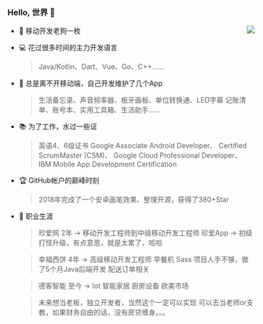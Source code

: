 ### Hello, 世界 👋 

<img align="right" src="https://github-readme-stats.vercel.app/api?username=Shimingli&show_icons=true&theme=radical&hide_title=true" /> 

- :school_satchel: 移动开发老狗一枚
- :computer: 花过很多时间的主力开发语言
    >  Java/Kotlin、Dart、Vue、Go、C++...... 
- :floppy_disk: 总是离不开移动端，自己开发维护了几个App
    > 生活备忘录、声音频率器、板牙画板、单位转换通、LED字幕
    记账清单、账号本、实用工具箱、生活助手...... 
- :books: 为了工作，水过一些证
    > 英语4、6级证书
    Google Associate Android Developer、
    Certified ScrumMaster (CSM)、
    Google Cloud Professional Developer、
    IBM Mobile App Development Certification
    
- :trophy: GitHub帐户的巅峰时刻
    > 2018年完成了一个安卓画笔效果、整理开源，获得了380+Star 

- :calendar: 职业生涯
  > 珍爱网 2年
    -> 移动开发工程师到中级移动开发工程师 珍爱App 
    -> 初级打怪升级，有点意思，就是太累了，哈哈
  
  > 幸福西饼 4年
    -> 高级移动开发工程师 早餐机 Sass 项目人手不够，做了5个月Java后端开发 配送订单相关

  
  > 德客智能 至今
     -> Iot 智能家居 厨房设备 欧美市场
       
    
  > 未来想当老板，独立开发者，当然这个一定可以实现
  > 可以去当老师or支教，如果财务自由的话，没有房贷缠身。。。
